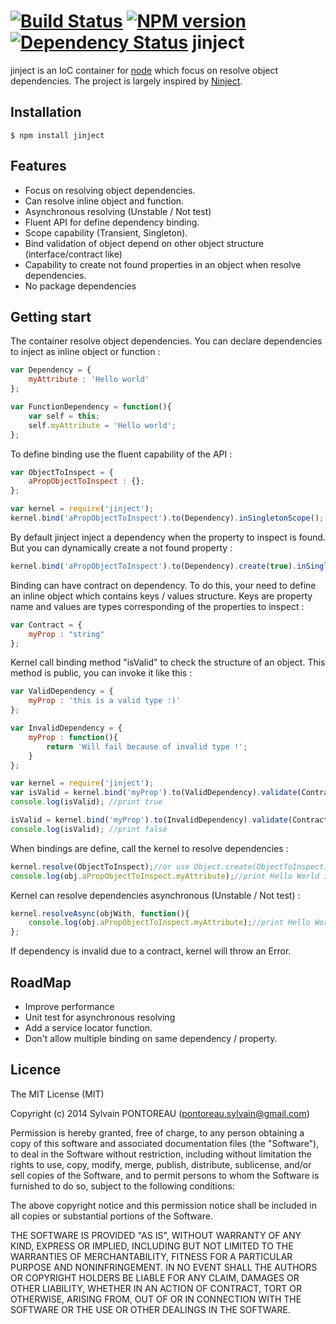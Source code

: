 [![Build Status](https://travis-ci.org/Vtek/jinject.png?branch=master)](https://travis-ci.org/Vtek/jinject)  [![NPM version](https://badge.fury.io/js/jinject.png)](http://badge.fury.io/js/jinject)  [![Dependency Status](https://gemnasium.com/Vtek/jinject.png)](https://gemnasium.com/Vtek/jinject)
jinject
=======

jinject is an IoC container for [node](http://nodejs.org) which focus on resolve object dependencies.
The project is largely inspired by [Ninject](https://github.com/ninject/ninject).



## Installation

```
$ npm install jinject
```

## Features

  * Focus on resolving object dependencies.
  * Can resolve inline object and function.
  * Asynchronous resolving (Unstable / Not test)
  * Fluent API for define dependency binding.
  * Scope capability (Transient, Singleton).
  * Bind validation of object depend on other object structure (interface/contract like)
  * Capability to create not found properties in an object when resolve dependencies.
  * No package dependencies



## Getting start

The container resolve object dependencies.
You can declare dependencies to inject as inline object or function :

```js
var Dependency = {
    myAttribute : 'Hello world'
};

var FunctionDependency = function(){
    var self = this;
    self.myAttribute = 'Hello world';
};
```


To define binding use the fluent capability of the API :

```js
var ObjectToInspect = {
    aPropObjectToInspect : {};
};

var kernel = require('jinject');
kernel.bind('aPropObjectToInspect').to(Dependency).inSingletonScope();
```


By default jinject inject a dependency when the property to inspect is found. But you can dynamically create a not found property :

```js
kernel.bind('aPropObjectToInspect').to(Dependency).create(true).inSingletonScope();
```

Binding can have contract on dependency. To do this, your need to define an inline object which contains keys / values structure.
Keys are property name and values are types corresponding of the properties to inspect :

```js
var Contract = {
    myProp : "string"
};
```

Kernel call binding method "isValid" to check the structure of an object. This method is public, you can invoke it like this :

```js
var ValidDependency = {
    myProp : 'this is a valid type :)'
};

var InvalidDependency = {
    myProp : function(){
        return 'Will fail because of invalid type !';
    }
};

var kernel = require('jinject');
var isValid = kernel.bind('myProp').to(ValidDependency).validate(Contract).isValid();
console.log(isValid); //print true

isValid = kernel.bind('myProp').to(InvalidDependency).validate(Contract).isValid();
console.log(isValid); //print false
```

When bindings are define, call the kernel to resolve dependencies :

```js
kernel.resolve(ObjectToInspect);//or use Object.create(ObjectToInspect) if you want to deal with many instances of the type of object
console.log(obj.aPropObjectToInspect.myAttribute);//print Hello World in the console
```

Kernel can resolve dependencies asynchronous (Unstable / Not test) :

```js
kernel.resolveAsync(objWith, function(){
    console.log(obj.aPropObjectToInspect.myAttribute);//print Hello World in the console
};
```

If dependency is invalid due to a contract, kernel will throw an Error.

## RoadMap

  * Improve performance
  * Unit test for asynchronous resolving
  * Add a service locator function.
  * Don't allow multiple binding on same dependency / property.



## Licence

The MIT License (MIT)

Copyright (c) 2014 Sylvain PONTOREAU (pontoreau.sylvain@gmail.com)

Permission is hereby granted, free of charge, to any person obtaining a copy of
this software and associated documentation files (the "Software"), to deal in
the Software without restriction, including without limitation the rights to
use, copy, modify, merge, publish, distribute, sublicense, and/or sell copies of
the Software, and to permit persons to whom the Software is furnished to do so,
subject to the following conditions:

The above copyright notice and this permission notice shall be included in all
copies or substantial portions of the Software.

THE SOFTWARE IS PROVIDED "AS IS", WITHOUT WARRANTY OF ANY KIND, EXPRESS OR
IMPLIED, INCLUDING BUT NOT LIMITED TO THE WARRANTIES OF MERCHANTABILITY, FITNESS
FOR A PARTICULAR PURPOSE AND NONINFRINGEMENT. IN NO EVENT SHALL THE AUTHORS OR
COPYRIGHT HOLDERS BE LIABLE FOR ANY CLAIM, DAMAGES OR OTHER LIABILITY, WHETHER
IN AN ACTION OF CONTRACT, TORT OR OTHERWISE, ARISING FROM, OUT OF OR IN
CONNECTION WITH THE SOFTWARE OR THE USE OR OTHER DEALINGS IN THE SOFTWARE.


